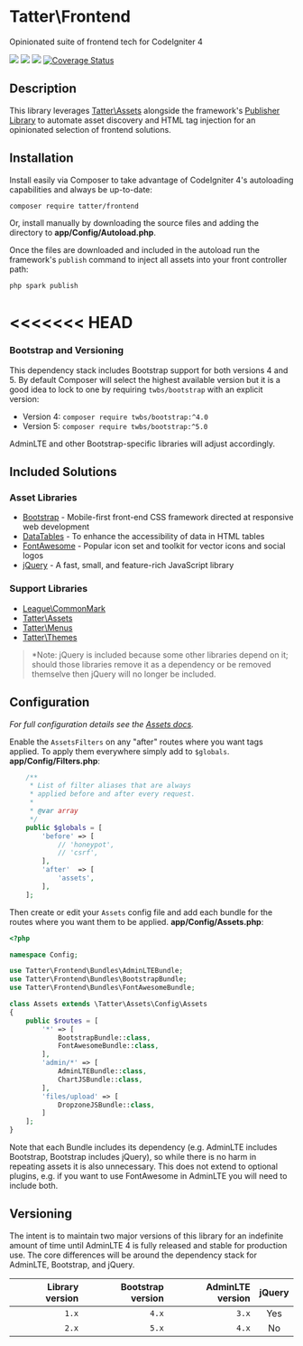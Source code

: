 # Tatter\Frontend

Opinionated suite of frontend tech for CodeIgniter 4

[![](https://github.com/tattersoftware/codeigniter4-frontend/workflows/PHPUnit/badge.svg)](https://github.com/tattersoftware/codeigniter4-frontend/actions/workflows/test.yml)
[![](https://github.com/tattersoftware/codeigniter4-frontend/workflows/PHPStan/badge.svg)](https://github.com/tattersoftware/codeigniter4-frontend/actions/workflows/analyze.yml)
[![](https://github.com/tattersoftware/codeigniter4-frontend/workflows/Deptrac/badge.svg)](https://github.com/tattersoftware/codeigniter4-frontend/actions/workflows/inspect.yml)
[![Coverage Status](https://coveralls.io/repos/github/tattersoftware/codeigniter4-frontend/badge.svg?branch=develop)](https://coveralls.io/github/tattersoftware/codeigniter4-frontend?branch=develop)

## Description

This library leverages [Tatter\Assets](https://github.com/tattersoftware/codeigniter4-assets)
alongside the framework's [Publisher Library](https://codeigniter4.github.io/CodeIgniter4/libraries/publisher.html#)
to automate asset discovery and HTML tag injection for an opinionated selection of frontend solutions.

## Installation

Install easily via Composer to take advantage of CodeIgniter 4's autoloading capabilities
and always be up-to-date:
```bash
composer require tatter/frontend
```

Or, install manually by downloading the source files and adding the directory to
**app/Config/Autoload.php**.

Once the files are downloaded and included in the autoload run the framework's `publish`
command to inject all assets into your front controller path:
```bash
php spark publish
```

<<<<<<< HEAD
=======
### Bootstrap and Versioning

This dependency stack includes Bootstrap support for both versions 4 and 5. By default
Composer will select the highest available version but it is a good idea to lock to one by
requiring `twbs/bootstrap` with an explicit version:
* Version 4: `composer require twbs/bootstrap:^4.0`
* Version 5: `composer require twbs/bootstrap:^5.0`

AdminLTE and other Bootstrap-specific libraries will adjust accordingly.

## Included Solutions

### Asset Libraries

* [Bootstrap](https://getbootstrap.com) - Mobile-first front-end CSS framework directed at responsive web development
* [DataTables](https://datatables.net) - To enhance the accessibility of data in HTML tables
* [FontAwesome](https://fontawesome.com) - Popular icon set and toolkit for vector icons and social logos
* [jQuery](https://jquery.com) - A fast, small, and feature-rich JavaScript library

### Support Libraries

* [League\CommonMark](https://packagist.org/packages/league/commonmark)
* [Tatter\Assets](https://packagist.org/packages/tatter/assets)
* [Tatter\Menus](https://packagist.org/packages/tatter/menus)
* [Tatter\Themes](https://packagist.org/packages/tatter/themes)

> *Note: jQuery is included because some other libraries depend on it; should those libraries
> remove it as a dependency or be removed themselve then jQuery will no longer be included.

## Configuration

*For full configuration details see the [Assets docs](https://github.com/tattersoftware/codeigniter4-assets).*

Enable the `AssetsFilters` on any "after" routes where you want tags applied. To apply
them everywhere simply add to `$globals`. **app/Config/Filters.php**:
```php
    /**
     * List of filter aliases that are always
     * applied before and after every request.
     *
     * @var array
     */
    public $globals = [
        'before' => [
            // 'honeypot',
            // 'csrf',
        ],
        'after'  => [
            'assets',
        ],
    ];
```

Then create or edit your `Assets` config file and add each bundle for the routes where you
want them to be applied. **app/Config/Assets.php**:
```php
<?php

namespace Config;

use Tatter\Frontend\Bundles\AdminLTEBundle;
use Tatter\Frontend\Bundles\BootstrapBundle;
use Tatter\Frontend\Bundles\FontAwesomeBundle;

class Assets extends \Tatter\Assets\Config\Assets
{
    public $routes = [
        '*' => [
            BootstrapBundle::class,
            FontAwesomeBundle::class,
        ],
        'admin/*' => [
        	AdminLTEBundle::class,
        	ChartJSBundle::class,
        ],
        'files/upload' => [
        	DropzoneJSBundle::class,
        ]
    ];
}
```

Note that each Bundle includes its dependency (e.g. AdminLTE includes Bootstrap, Bootstrap
includes jQuery), so while there is no harm in repeating assets it is also unnecessary.
This does not extend to optional plugins, e.g. if you want to use FontAwesome in AdminLTE
you will need to include both.

## Versioning

The intent is to maintain two major versions of this library for an indefinite amount of
time until AdminLTE 4 is fully released and stable for production use. The core differences
will be around the dependency stack for AdminLTE, Bootstrap, and jQuery.

| Library version | Bootstrap version  | AdminLTE version  | jQuery |
| --------------: | -----------------: | ----------------: | :----: |
| `1.x`           | `4.x`              | `3.x`             | Yes    |
| `2.x`           | `5.x`              | `4.x`             | No     |
